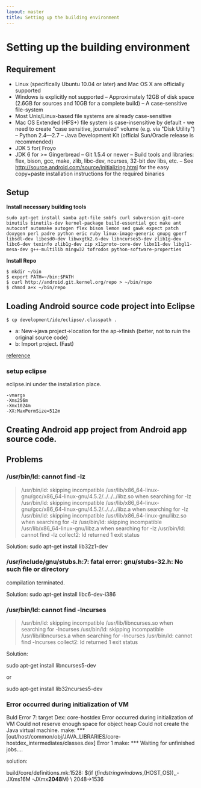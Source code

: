 ```yaml
---
layout: master
title: Setting up the building environment
---
```



# Setting up the building environment

## Requirement

* Linux (specifically Ubuntu 10.04 or later) and Mac OS X are officially supported
* Windows is explicitly not supported
– Approximately 12GB of disk space (2.6GB for sources and 10GB for a complete build)
– A case-sensitive file-system
* Most Unix/Linux-based file systems are already case-sensitive
* Mac OS Extended (HFS+) file system is case-insensitive by default - we need to create "case sensitive, journaled"
volume (e.g. via "Disk Utility")
– Python 2.4—2.7
– Java Development Kit (official Sun/Oracle release is recommended)
* JDK 5 for( Froyo
* JDK 6 for >= Gingerbread
– Git 1.5.4 or newer
– Build tools and libraries: flex, bison, gcc, make, zlib, libc-dev, ncurses, 32-bit dev libs, etc.
– See http://source.android.com/source/initializing.html for the easy copy+paste installation instructions for the required
binaries

## Setup

**Install necessary building tools**

`sudo apt-get install samba apt-file smbfs curl subversion git-core binutils binutils-dev kernel-package build-essential gcc make ant autoconf automake autogen flex bison lemon sed gawk expect patch doxygen perl padre python eric ruby linux-image-generic gnupg gperf libsdl-dev libesd0-dev libwxgtk2.6-dev libncurses5-dev zlib1g-dev libc6-dev texinfo zlib1g-dev zip x11proto-core-dev libx11-dev libgl1-mesa-dev g++-multilib mingw32 tofrodos python-software-properties`

**Install Repo**

    $ mkdir ~/bin
    $ export PATH=~/bin:$PATH
    $ curl http://android.git.kernel.org/repo > ~/bin/repo
    $ chmod a+x ~/bin/repo

## Loading Android source code project into Eclipse

    $ cp development/ide/eclipse/.classpath .

- a: New->java project->location for the ap->finish (better, not to ruin the original source code)
- b: Import project.	(Fast)

[reference](http://wenku.baidu.com/view/e16845f9700abb68a982fb75.html?from_page=view&from_mod=download)

### setup eclipse

eclipse.ini under the installation place.

    -vmargs
    -Xms256m
    -Xmx1024m
    -XX:MaxPermSize=512m


## Creating Android app project from Android app source code.


## Problems

### /usr/bin/ld: cannot find -lz

> /usr/bin/ld: skipping incompatible /usr/lib/x86_64-linux-gnu/gcc/x86_64-linux-gnu/4.5.2/../../../libz.so when searching for -lz
/usr/bin/ld: skipping incompatible /usr/lib/x86_64-linux-gnu/gcc/x86_64-linux-gnu/4.5.2/../../../libz.a when searching for -lz
/usr/bin/ld: skipping incompatible /usr/lib/x86_64-linux-gnu/libz.so when searching for -lz
/usr/bin/ld: skipping incompatible /usr/lib/x86_64-linux-gnu/libz.a when searching for -lz
/usr/bin/ld: cannot find -lz
collect2: ld returned 1 exit status

Solution:
sudo apt-get install lib32z1-dev

### /usr/include/gnu/stubs.h:7: fatal error: gnu/stubs-32.h: No such file or directory
compilation terminated.

Solution:
sudo apt-get install libc6-dev-i386

### /usr/bin/ld: cannot find -lncurses

>/usr/bin/ld: skipping incompatible /usr/lib/libncurses.so when searching for -lncurses
/usr/bin/ld: skipping incompatible /usr/lib/libncurses.a when searching for -lncurses
/usr/bin/ld: cannot find -lncurses
collect2: ld returned 1 exit status

Solution:

sudo apt-get install libncurses5-dev

or

sudo apt-get install lib32ncurses5-dev


### Error occurred during initialization of VM

Buld Error 7:
target Dex: core-hostdex
Error occurred during initialization of VM
Could not reserve enough space for object heap
Could not create the Java virtual machine.
make: *** [out/host/common/obj/JAVA_LIBRARIES/core-
hostdex_intermediates/classes.dex] Error 1
make: *** Waiting for unfinished jobs....

solution:

build/core/definitions.mk:1528: $(if $(findstring windows,$(HOST_OS)),,-JXms16M -JXmx**2048**M) \   2048->1536

